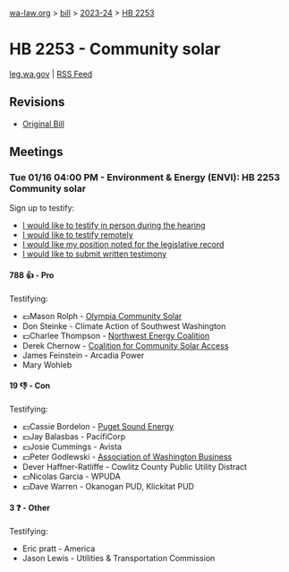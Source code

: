 [wa-law.org](/) > [bill](/bill/) > [2023-24](/bill/2023-24/) > [HB 2253](/bill/2023-24/hb/2253/)

# HB 2253 - Community solar
[leg.wa.gov](https://app.leg.wa.gov/billsummary?BillNumber=2253&Year=2023&Initiative=false) | [RSS Feed](./rss.xml)

## Revisions
* [Original Bill](1/)

## Meetings
### Tue 01/16 04:00 PM - Environment & Energy (ENVI): HB 2253 Community solar
Sign up to testify:
* [I would like to testify in person during the hearing](https://app.leg.wa.gov/csi/Testifier/Add?chamber=House&mId=31611&aId=156607&caId=23153&tId=1)
* [I would like to testify remotely](https://app.leg.wa.gov/csi/Testifier/Add?chamber=House&mId=31611&aId=156607&caId=23153&tId=2)
* [I would like my position noted for the legislative record](https://app.leg.wa.gov/csi/Testifier/Add?chamber=House&mId=31611&aId=156607&caId=23153&tId=3)
* [I would like to submit written testimony](https://app.leg.wa.gov/csi/Testifier/Add?chamber=House&mId=31611&aId=156607&caId=23153&tId=4)

#### 788 👍 - Pro
Testifying:
* 💵Mason Rolph - [Olympia Community Solar](/org/olympia_community_solar/)
* Don Steinke - Climate Action of Southwest Washington
* 💵Charlee Thompson - [Northwest Energy Coalition](/org/northwest_energy_coalition/)
* Derek Chernow - [Coalition for Community Solar Access](/org/coalition_for_community_solar_access/)
* James Feinstein - Arcadia Power
* Mary Wohleb

#### 19 👎 - Con
Testifying:
* 💵Cassie Bordelon - [Puget Sound Energy](/org/puget_sound_energy_inc/)
* 💵Jay Balasbas - PacifiCorp
* 💵Josie Cummings - Avista
* 💵Peter Godlewski - [Association of Washington Business](/org/association_of_washington_business/)
* Dever Haffner-Ratliffe - Cowlitz County Public Utility Distract
* 💵Nicolas Garcia - WPUDA
* 💵Dave Warren - Okanogan PUD, Klickitat PUD

#### 3 ❓ - Other
Testifying:
* Eric pratt - America
* Jason Lewis - Utilities & Transportation Commission

